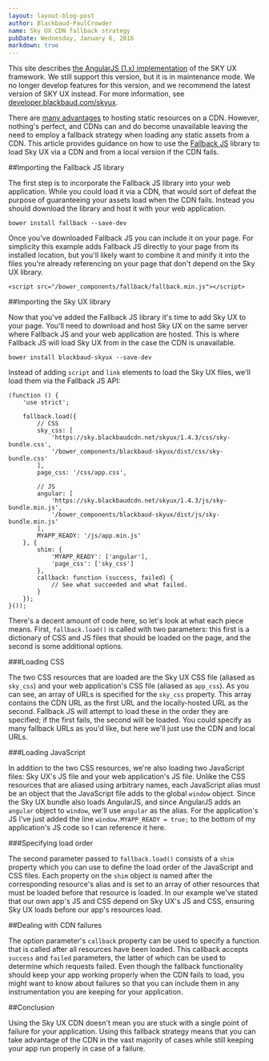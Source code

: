 ```yaml
---
layout: layout-blog-post
author: Blackbaud-PaulCrowder
name: Sky UX CDN fallback strategy
pubDate: Wednesday, January 6, 2016
markdown: true
---
```


<bb-alert bb-alert-type="warning">This site describes <a href="https://angularjs.org/">the AngularJS (1.x) implementation</a> of the SKY UX framework. We still support this version, but it is in maintenance mode. We no longer develop features for this version, and we recommend the latest version of SKY UX instead. For more information, see <a href="https://developer.blackbaud.com/skyux">developer.blackbaud.com/skyux</a>.</bb-alert>


There are [many advantages](http://www.sitepoint.com/7-reasons-to-use-a-cdn/) to hosting static resources on a CDN.  However, nothing's perfect, and CDNs can and do become unavailable leaving the need to employ a fallback strategy when loading any static assets from a CDN.  This article provides guidance on how to use the [Fallback JS](http://fallback.io/) library to load Sky UX via a CDN and from a local version if the CDN fails.

<!-- more -->

##Importing the Fallback JS library

The first step is to incorporate the Fallback JS library into your web application.  While you could load it via a CDN, that would sort of defeat the purpose of guaranteeing your assets load when the CDN fails.  Instead you should download the library and host it with your web application.

`bower install fallback --save-dev`

Once you've downloaded Fallback JS you can include it on your page.  For simplicity this example adds Fallback JS directly to your page from its installed location, but you'll likely want to combine it and minify it into the files you're already referencing on your page that don't depend on the Sky UX library.

`<script src="/bower_components/fallback/fallback.min.js"></script>`

##Importing the Sky UX library

Now that you've added the Fallback JS library it's time to add Sky UX to your page.  You'll need to download and host Sky UX on the same server where Fallback JS and your web application are hosted.  This is where Fallback JS will load Sky UX from in the case the CDN is unavailable.

`bower install blackbaud-skyux --save-dev`

Instead of adding `script` and `link` elements to load the Sky UX files, we'll load them via the Fallback JS API:

<pre><code class="language-javascript">(function () {
    'use strict';

    fallback.load({
        // CSS
        sky_css: [
            'https://sky.blackbaudcdn.net/skyux/1.4.3/css/sky-bundle.css',
            '/bower_components/blackbaud-skyux/dist/css/sky-bundle.css'
        ],
        page_css: '/css/app.css',

        // JS
        angular: [
            'https://sky.blackbaudcdn.net/skyux/1.4.3/js/sky-bundle.min.js',
            '/bower_components/blackbaud-skyux/dist/js/sky-bundle.min.js'
        ],
        MYAPP_READY: '/js/app.min.js'
    }, {
        shim: {
            'MYAPP_READY': ['angular'],
            'page_css': ['sky_css']
        },
        callback: function (success, failed) {
            // See what succeeded and what failed.
        }
    });
}());</code></pre>

There's a decent amount of code here, so let's look at what each piece means.  First, `fallback.load()` is called with two parameters: this first is a dictionary of CSS and JS files that should be loaded on the page, and the second is some additional options.

###Loading CSS

The two CSS resources that are loaded are the Sky UX CSS file (aliased as `sky_css`) and your web application's CSS file (aliased as `app_css`).  As you can see, an array of URLs is specified for the `sky_css` property.  This array contains the CDN URL as the first URL and the locally-hosted URL as the second.  Fallback JS will attempt to load these in the order they are specified; if the first fails, the second will be loaded.  You could specify as many fallback URLs as you'd like, but here we'll just use the CDN and local URLs.  

###Loading JavaScript

In addition to the two CSS resources, we're also loading two JavaScript files: Sky UX's JS file and your web application's JS file.  Unlike the CSS resources that are aliased using arbitrary names, each JavaScript alias must be an object that the JavaScript file adds to the global `window` object.  Since the Sky UX bundle also loads AngularJS, and since AngularJS adds an `angular` object to `window`, we'll use `angular` as the alias.  For the application's JS I've just added the line `window.MYAPP_READY = true;` to the bottom of my application's JS code so I can reference it here.

###Specifying load order

The second parameter passed to `fallback.load()` consists of a `shim` property which you can use to define the load order of the JavaScript and CSS files.  Each property on the `shim` object is named after the corresponding resource's alias and is set to an array of other resources that must be loaded before that resource is loaded.  In our example we've stated that our own app's JS and CSS depend on Sky UX's JS and CSS, ensuring Sky UX loads before our app's resources load.

##Dealing with CDN failures

The option parameter's `callback` property can be used to specify a function that is called after all resources have been loaded.  This callback accepts `success` and `failed` parameters, the latter of which can be used to determine which requests failed.  Even though the fallback functionality should keep your app working properly when the CDN fails to load, you might want to know about failures so that you can include them in any instrumentation you are keeping for your application.

##Conclusion

Using the Sky UX CDN doesn't mean you are stuck with a single point of failure for your application.  Using this fallback strategy means that you can take advantage of the CDN in the vast majority of cases while still keeping your app run properly in case of a failure.
